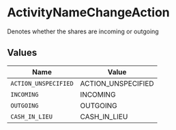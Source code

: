 # ActivityNameChangeAction

Denotes whether the shares are incoming or outgoing


## Values

| Name                 | Value                |
| -------------------- | -------------------- |
| `ACTION_UNSPECIFIED` | ACTION_UNSPECIFIED   |
| `INCOMING`           | INCOMING             |
| `OUTGOING`           | OUTGOING             |
| `CASH_IN_LIEU`       | CASH_IN_LIEU         |